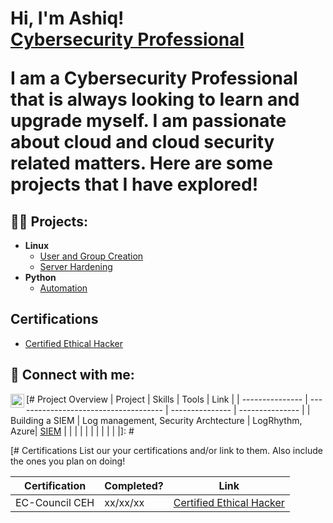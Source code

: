 <h1>Hi, I'm Ashiq! <br/> <a href="https://www.linkedin.com/in/muhammad-ashiq-s-249a81186/">Cybersecurity Professional</a>

I am a Cybersecurity Professional that is always looking to learn and upgrade myself. I am passionate about cloud and cloud security related matters. Here are some projects that I have explored!

<h2>👨‍💻 Projects:</h2>

  - <b>Linux</b>
    - [User and Group Creation](https://github.com/ashiq2121/LinuxFilePermissions)
    - [Server Hardening](https://github.com/ashiq2121/LinuxServerHardening)
  - <b>Python</b>
    - [Automation](https://github.com/ashiq2121/PythonAutomation)

<h2>Certifications</h2>

- [Certified Ethical Hacker](https://aspen.eccouncil.org/VerifyBadge?type=certification&a=Wa6LXNxmao4qVxlQKox460EFswUETygX3LCPam8Z1Uw=)

<h2> 🤳 Connect with me:</h2>

[<img align="left" alt="JoshMadakor | LinkedIn" width="22px" src="https://cdn.jsdelivr.net/npm/simple-icons@v3/icons/linkedin.svg" />][linkedin]

[linkedin]: https://www.linkedin.com/in/muhammad-ashiq-s-249a81186/

[# Project Overview 
|     Project     |                 Skills                |     Tools       |      Link       |
| --------------- | ------------------------------------- | --------------- | --------------- |
| Building a SIEM | Log management, Security Archtecture  | LogRhythm, Azure|  <a href="[https://google.com]https://github.com/iMentorYT/SIEM/tree/main">SIEM</a>   |
|                 |                                       |                 |                 |
|                 |                                       |                 |                 |]: #


[# Certifications 
List our your certifications and/or link to them. Also include the ones you plan on doing!

|     Certification     |               Completed?               |     Link       |
| --------------------  | -------------------------------------- | ---------------| 
| EC-Council CEH        |                xx/xx/xx                |     [Certified Ethical Hacker](https://aspen.eccouncil.org/Badge?a=Wa6LXNxmao4qVxlQKox460EFswUETygX3LCPam8Z1Uw=)       | ]: #

<!--
**joshmadakor1/joshmadakor1** is a ✨ _special_ ✨ repository because its `README.md` (this file) appears on your GitHub profile.]: #

Here are some ideas to get you started:

- 🔭 I’m currently working on ...
- 🌱 I’m currently learning ...
- 👯 I’m looking to collaborate on ...
- 🤔 I’m looking for help with ...
- 💬 Ask me about ...
- 📫 How to reach me: ...
- 😄 Pronouns: ...
- ⚡ Fun fact: ...
-->
